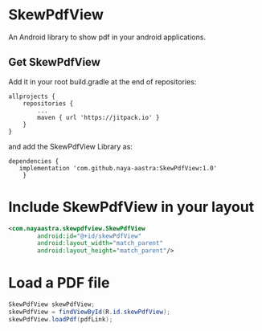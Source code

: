 # SkewPdfView
An Android library to show pdf in your android applications.

## Get SkewPdfView
Add it in your root build.gradle at the end of repositories:


```
allprojects {
	repositories {
		...
		maven { url 'https://jitpack.io' }
	}
}
```

and add the SkewPdfView Library as:

```
dependencies {
   implementation 'com.github.naya-aastra:SkewPdfView:1.0'
	}
```


# Include SkewPdfView in your layout

```xml
<com.nayaastra.skewpdfview.SkewPdfView
        android:id="@+id/skewPdfView"
        android:layout_width="match_parent"
        android:layout_height="match_parent"/>
```

# Load a PDF file

```java
SkewPdfView skewPdfView;
skewPdfView = findViewById(R.id.skewPdfView);
skewPdfView.loadPdf(pdfLink);
```


